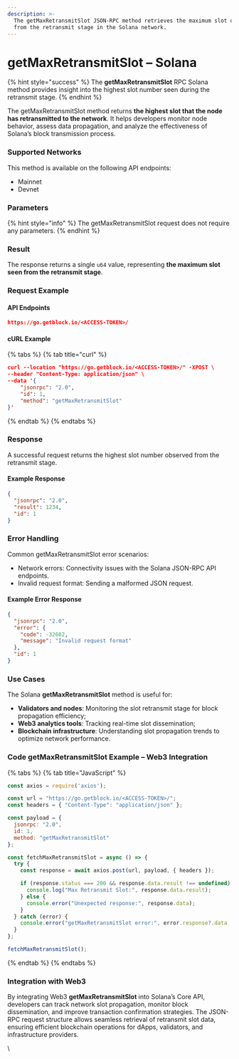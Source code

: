 ```yaml
---
description: >-
  The getMaxRetransmitSlot JSON-RPC method retrieves the maximum slot observed
  from the retransmit stage in the Solana network.
---
```


# getMaxRetransmitSlot – Solana

{% hint style="success" %}
The **getMaxRetransmitSlot** RPC Solana method provides insight into the highest slot number seen during the retransmit stage.&#x20;
{% endhint %}

The getMaxRetransmitSlot method returns **the highest slot that the node has retransmitted to the network**. It helps developers monitor node behavior, assess data propagation, and analyze the effectiveness of Solana’s block transmission process.

### Supported Networks

This method is available on the following API endpoints:

* Mainnet
* Devnet

### Parameters

{% hint style="info" %}
The getMaxRetransmitSlot request does not require any parameters.
{% endhint %}

### Result

The response returns a single `u64` value, representing **the maximum slot seen from the retransmit stage**.

### Request Example

#### API Endpoints

```json
https://go.getblock.io/<ACCESS-TOKEN>/
```

#### cURL Example

{% tabs %}
{% tab title="curl" %}
```json
curl --location "https://go.getblock.io/<ACCESS-TOKEN>/" -XPOST \
--header "Content-Type: application/json" \
--data '{
    "jsonrpc": "2.0",
    "id": 1,
    "method": "getMaxRetransmitSlot"
}'
```
{% endtab %}
{% endtabs %}

### Response

A successful request returns the highest slot number observed from the retransmit stage.

#### Example Response

```json
{
  "jsonrpc": "2.0",
  "result": 1234,
  "id": 1
}
```

### Error Handling

Common getMaxRetransmitSlot error scenarios:

* Network errors: Connectivity issues with the Solana JSON-RPC API endpoints.
* Invalid request format: Sending a malformed JSON request.

#### Example Error Response

```json
{
  "jsonrpc": "2.0",
  "error": {
    "code": -32602,
    "message": "Invalid request format"
  },
  "id": 1
}
```

### Use Cases

The Solana **getMaxRetransmitSlot** method is useful for:

* **Validators and nodes**: Monitoring the slot retransmit stage for block propagation efficiency;
* **Web3 analytics tools**: Tracking real-time slot dissemination;
* **Blockchain infrastructure**: Understanding slot propagation trends to optimize network performance.

### Code getMaxRetransmitSlot Example – Web3 Integration



{% tabs %}
{% tab title="JavaScript" %}
```javascript
const axios = require('axios');

const url = "https://go.getblock.io/<ACCESS-TOKEN>/"; 
const headers = { "Content-Type": "application/json" };

const payload = {
  jsonrpc: "2.0",
  id: 1,
  method: "getMaxRetransmitSlot"
};

const fetchMaxRetransmitSlot = async () => {
  try {
    const response = await axios.post(url, payload, { headers });

    if (response.status === 200 && response.data.result !== undefined) {
      console.log("Max Retransmit Slot:", response.data.result);
    } else {
      console.error("Unexpected response:", response.data);
    }
  } catch (error) {
    console.error("getMaxRetransmitSlot error:", error.response?.data || error.message);
  }
};

fetchMaxRetransmitSlot();

```
{% endtab %}
{% endtabs %}

### Integration with Web3

By integrating Web3 **getMaxRetransmitSlot** into Solana’s Core API, developers can track network slot propagation, monitor block dissemination, and improve transaction confirmation strategies. The JSON-RPC request structure allows seamless retrieval of retransmit slot data, ensuring efficient blockchain operations for dApps, validators, and infrastructure providers.

\

